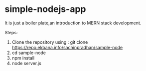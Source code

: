 # simple-nodejs-app

It is just a boiler plate,an introduction to MERN stack development.

Steps:

1. Clone the repository using : git clone https://repo.ekbana.info/sachinpradhan/sample-node
2. cd sample-node
3. npm install
4. node server.js

